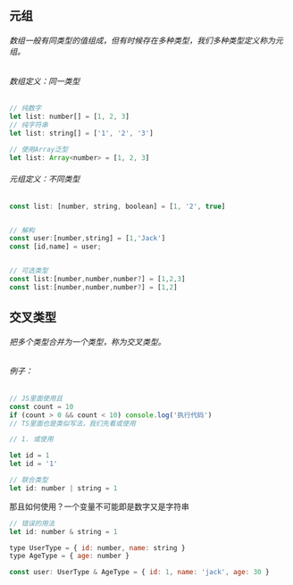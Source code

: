 ## 元组

###### 数组一般有同类型的值组成，但有时候存在多种类型，我们多种类型定义称为元组。

###### 数组定义：同一类型

```js
// 纯数字
let list: number[] = [1, 2, 3]
// 纯字符串
let list: string[] = ['1', '2', '3']

// 使用Array泛型
let list: Array<number> = [1, 2, 3]
```

###### 元组定义：不同类型

```js
const list: [number, string, boolean] = [1, '2', true]


// 解构
const user:[number,string] = [1,'Jack']
const [id,name] = user;


// 可选类型
const list:[number,number,number?] = [1,2,3]
const list:[number,number,number?] = [1,2]
```

## 交叉类型

###### 把多个类型合并为一个类型，称为交叉类型。

###### 例子：

```js
// JS里面使用且
const count = 10
if (count > 0 && count < 10) console.log('执行代码')
// TS里面也是类似写法，我们先看或使用

// 1. 或使用

let id = 1
let id = '1'

// 联合类型
let id: number | string = 1
```

那且如何使用？一个变量不可能即是数字又是字符串

```js
// 错误的用法
let id: number & string = 1

type UserType = { id: number, name: string }
type AgeType = { age: number }

const user: UserType & AgeType = { id: 1, name: 'jack', age: 30 }
```
